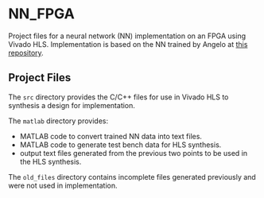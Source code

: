 # NN_FPGA

Project files for a neural network (NN) implementation on an FPGA using Vivado HLS. Implementation is based on the NN trained by Angelo at [this repository](https://github.com/adbonzanini/DNN-MPC-Plasma).

## Project Files

The `src` directory provides the C/C++ files for use in Vivado HLS to synthesis a design for implementation.

The `matlab` directory provides:
  - MATLAB code to convert trained NN data into text files.
  - MATLAB code to generate test bench data for HLS synthesis.
  - output text files generated from the previous two points to be used in the HLS synthesis.

The `old_files` directory contains incomplete files generated previously and were not used in implementation.
